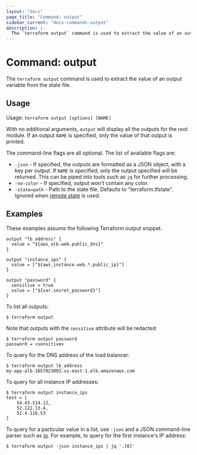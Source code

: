 ```yaml
---
layout: "docs"
page_title: "Command: output"
sidebar_current: "docs-commands-output"
description: |-
  The `terraform output` command is used to extract the value of an output variable from the state file.
---
```


# Command: output

The `terraform output` command is used to extract the value of
an output variable from the state file.

## Usage

Usage: `terraform output [options] [NAME]`

With no additional arguments, `output` will display all the outputs for
the root module. If an output `NAME` is specified, only the value of that
output is printed.

The command-line flags are all optional. The list of available flags are:

* `-json` - If specified, the outputs are formatted as a JSON object, with
    a key per output. If `NAME` is specified, only the output specified will be
    returned. This can be piped into tools such as `jq` for further processing.
* `-no-color` - If specified, output won't contain any color.
* `-state=path` - Path to the state file. Defaults to "terraform.tfstate".
    Ignored when [remote state](/docs/state/remote.html) is used.

## Examples

These examples assume the following Terraform output snippet.

```hcl
output "lb_address" {
  value = "${aws_alb.web.public_dns}"
}

output "instance_ips" {
  value = ["${aws_instance.web.*.public_ip}"]
}

output "password" {
  sensitive = true
  value = ["${var.secret_password}"]
}
```

To list all outputs:

```shell
$ terraform output
```

Note that outputs with the `sensitive` attribute will be redacted:
```shell
$ terraform output password
password = <sensitive>
```

To query for the DNS address of the load balancer:

```shell
$ terraform output lb_address
my-app-alb-1657023003.us-east-1.elb.amazonaws.com
```

To query for all instance IP addresses:

```shell
$ terraform output instance_ips
test = [
    54.43.114.12,
    52.122.13.4,
    52.4.116.53
]
```

To query for a particular value in a list, use `-json` and a JSON
command-line parser such as [jq](https://stedolan.github.io/jq/).
For example, to query for the first instance's IP address:

```shell
$ terraform output -json instance_ips | jq '.[0]'
```
